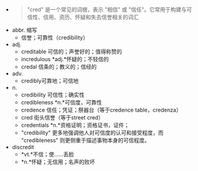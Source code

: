 - >"cred" 是一个常见的词根，表示 "相信" 或 "信任"。它常用于构建与可信性、信用、资历、怀疑和失去信誉相关的词汇
- abbr. 缩写
	- 信誉；可靠性（credibility）
- adj.
	- creditable 可信的；声誉好的；值得称赞的
	- incredulous *adj.*怀疑的；不轻信的
	- credal 信条的；教义的；信经的
- adv.
	- credibly可靠地；可信地
- n.
	- credibility 可信性；确实性
	- credibleness *n.*可信度，可靠性
	- credence 信任；凭证；祭器台（等于credence table，credenza）
	- cred 街头信誉（等于street cred）
	- credentials *n.*资格证明；资格证书，证件；
	- "credibility" 更多地强调他人对可信度的认可和接受程度，而 "credibleness" 则更侧重于描述事物本身的可信程度。
- discredit
	- *vt.*不信；使……丢脸
	- *n.*怀疑；无信用；名声的败坏